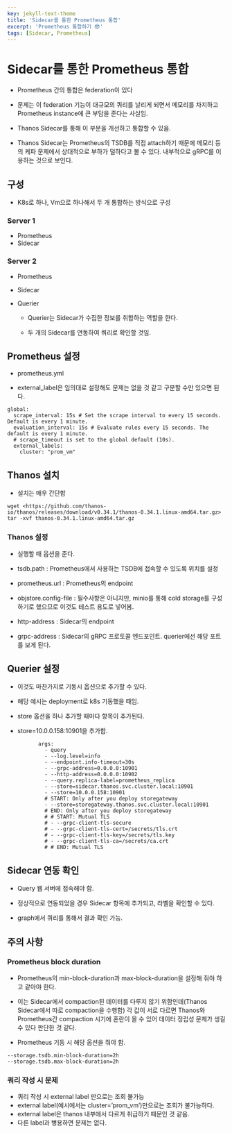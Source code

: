 ```yaml
---
key: jekyll-text-theme
title: 'Sidecar를 통한 Prometheus 통합'
excerpt: 'Prometheus 통합하기 😎'
tags: [Sidecar, Prometheus]
---
```


# Sidecar를 통한 Prometheus 통합

* Prometheus 간의 통합은 federation이 있다

* 문제는 이 federation 기능이 대규모의 쿼리를 날리게 되면서 메모리를 차지하고 Prometheus instance에 큰 부담을 준다는 사실임.

* Thanos Sidecar를 통해 이 부분을 개선하고 통합할 수 있음.

* Thanos Sidecar는 Prometheus의 TSDB를 직접 attach하기 때문에 메모리 등의 케파 문제에서 상대적으로 부하가 덜하다고 볼 수 있다. 내부적으로 gRPC를 이용하는 것으로 보인다.

## 구성

* K8s로 하나, Vm으로 하나해서 두 개 통합하는 방식으로 구성

### Server 1

* Prometheus
* Sidecar

### Server 2

* Prometheus

* Sidecar

* Querier

	* Querier는 Sidecar가 수집한 정보를 취합하는 역할을 한다.

	* 두 개의 Sidecar를 연동하여 쿼리로 확인할 것임.

## Prometheus 설정

* prometheus.yml

* external_label은 임의대로 설정해도 문제는 없을 것 같고 구분할 수만 있으면 된다.

```
global:
  scrape_interval: 15s # Set the scrape interval to every 15 seconds. Default is every 1 minute.
  evaluation_interval: 15s # Evaluate rules every 15 seconds. The default is every 1 minute.
  # scrape_timeout is set to the global default (10s).
  external_labels:
    cluster: "prom_vm"
```

## Thanos 설치

* 설치는 매우 간단함

```
wget <https://github.com/thanos-io/thanos/releases/download/v0.34.1/thanos-0.34.1.linux-amd64.tar.gz>
tar -xvf thanos-0.34.1.linux-amd64.tar.gz
```

### Thanos 설정

* 실행할 때 옵션을 준다.

* tsdb.path : Prometheus에서 사용하는 TSDB에 접속할 수 있도록 위치를 설정

* prometheus.url : Prometheus의 endpoint

* objstore.config-file : 필수사항은 아니지만, minio를 통해 cold storage를 구성하기로 했으므로 이것도 테스트 용도로 넣어봄.

* http-address : Sidecar의 endpoint

* grpc-address : Sidecar의 gRPC 프로토콜 엔드포인트. querier에선 해당 포트를 보게 된다.


## Querier 설정

* 이것도 마찬가지로 기동시 옵션으로 추가할 수 있다.

* 해당 예시는 deployment로 k8s 기동했을 때임.

* store 옵션을 하나 추가할 때마다 항목이 추가된다.

* store=10.0.0.158:10901을 추가함.

```
          args:
            - query
            - --log.level=info
            - --endpoint.info-timeout=30s
            - --grpc-address=0.0.0.0:10901
            - --http-address=0.0.0.0:10902
            - --query.replica-label=prometheus_replica
            - --store=sidecar.thanos.svc.cluster.local:10901
            - --store=10.0.0.158:10901
            # START: Only after you deploy storegateway
            - --store=storegateway.thanos.svc.cluster.local:10901
            # END: Only after you deploy storegateway
            # # START: Mutual TLS
            # - --grpc-client-tls-secure
            # - --grpc-client-tls-cert=/secrets/tls.crt
            # - --grpc-client-tls-key=/secrets/tls.key
            # - --grpc-client-tls-ca=/secrets/ca.crt
            # # END: Mutual TLS
```

## Sidecar 연동 확인

* Query 웹 서버에 접속해야 함.

* 정상적으로 연동되었을 경우 Sidecar 항목에 추가되고, 라벨을 확인할 수 있다.

* graph에서 쿼리를 통해서 결과 확인 가능.


## 주의 사항

### Prometheus block duration

* Prometheus의 min-block-duration과 max-block-duration을 설정해 줘야 하고 같아야 한다.

* 이는 Sidecar에서 compaction된 데이터를 다루지 않기 위함인데(Thanos Sidecar에서 따로 compaction을 수행함) 각 값이 서로 다르면 Thanos와 Prometheus간 compaction 시기에 혼란이 올 수 있어 데이터 정립성 문제가 생길 수 있다 판단한 것 같다.

* Prometheus 기동 시 해당 옵션을 줘야 함.

```
--storage.tsdb.min-block-duration=2h
--storage.tsdb.max-block-duration=2h
```

### 쿼리 작성 시 문제

* 쿼리 작성 시 external label 만으로는 조회 불가능
* external label(예시에서는 cluster=’prom_vm’)만으로는 조회가 불가능하다.
* external label은 thanos 내부에서 다르게 취급하기 때문인 것 같음.
* 다른 label과 병용하면 문제는 없다.

